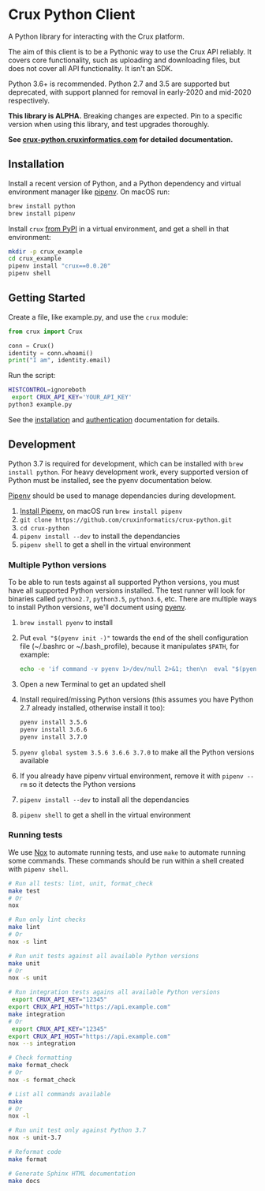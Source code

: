 # Crux Python Client

A Python library for interacting with the Crux platform.

The aim of this client is to be a Pythonic way to use the Crux API reliably. It covers core functionality, such as uploading and downloading files, but does not cover all API functionality. It isn't an SDK.

Python 3.6+ is recommended. Python 2.7 and 3.5 are supported but deprecated, with support planned for removal in early-2020 and mid-2020 respectively.

**This library is ALPHA.** Breaking changes are expected. Pin to a specific version when using this library, and test upgrades thoroughly.

**See [crux-python.cruxinformatics.com](https://crux-python.cruxinformatics.com/) for detailed documentation.**

## Installation

Install a recent version of Python, and a Python dependency and virtual environment manager like [pipenv](https://pipenv.readthedocs.io/en/latest/). On macOS run:

```bash
brew install python
brew install pipenv
```

Install `crux` [from PyPI](https://pypi.org/project/crux/) in a virtual environment, and get a shell in that environment:

```bash
mkdir -p crux_example
cd crux_example
pipenv install "crux==0.0.20"
pipenv shell
```
## Getting Started

Create a file, like example.py, and use the `crux` module:

```python
from crux import Crux

conn = Crux()
identity = conn.whoami()
print("I am", identity.email)
```

Run the script:

```bash
HISTCONTROL=ignoreboth
 export CRUX_API_KEY='YOUR_API_KEY'
python3 example.py
```

See the [installation](https://crux-python.cruxinformatics.com/en/latest/installation.html) and [authentication](https://crux-python.cruxinformatics.com/en/latest/authentication.html) documentation for details.

## Development

Python 3.7 is required for development, which can be installed with `brew install python`. For heavy development work, every supported version of Python must be installed, see the pyenv documentation below.

[Pipenv](https://pipenv.readthedocs.io/en/latest/) should be used to manage dependancies during development.

1. [Install Pipenv](https://pipenv.readthedocs.io/en/latest/install/#installing-pipenv), on macOS run `brew install pipenv`
2. `git clone https://github.com/cruxinformatics/crux-python.git`
3. `cd crux-python`
4. `pipenv install --dev` to install the dependancies
5. `pipenv shell` to get a shell in the virtual environment

### Multiple Python versions

To be able to run tests against all supported Python versions, you must have all supported Python versions installed. The test runner will look for binaries called `python2.7`, `python3.5`, `python3.6`, etc. There are multiple ways to install Python versions, we'll document using [pyenv](https://github.com/pyenv/pyenv).

1. `brew install pyenv` to install
2. Put `eval "$(pyenv init -)"` towards the end of the shell configuration file (~/.bashrc or ~/.bash_profile), because it manipulates `$PATH`, for example:

    ```bash
    echo -e 'if command -v pyenv 1>/dev/null 2>&1; then\n  eval "$(pyenv init -)"\nfi' >> ~/.bashrc
    ```

3. Open a new Terminal to get an updated shell
4. Install required/missing Python versions (this assumes you have Python 2.7 already installed, otherwise install it too):

    ```bash
    pyenv install 3.5.6
    pyenv install 3.6.6
    pyenv install 3.7.0
    ```

5. `pyenv global system 3.5.6 3.6.6 3.7.0` to make all the Python versions available
6. If you already have pipenv virtual environment, remove it with `pipenv --rm` so it detects the Python versions
7. `pipenv install --dev` to install all the dependancies
8. `pipenv shell` to get a shell in the virtual environment

### Running tests

We use [Nox](https://nox.thea.codes/en/stable/) to automate running tests, and use `make` to automate running some commands. These commands should be run within a shell created with `pipenv shell`.

```bash
# Run all tests: lint, unit, format_check
make test
# Or
nox

# Run only lint checks
make lint
# Or
nox -s lint

# Run unit tests against all available Python versions
make unit
# Or
nox -s unit

# Run integration tests agains all available Python versions
 export CRUX_API_KEY="12345"
export CRUX_API_HOST="https://api.example.com"
make integration
# Or
 export CRUX_API_KEY="12345"
export CRUX_API_HOST="https://api.example.com"
nox --s integration

# Check formatting
make format_check
# Or
nox -s format_check

# List all commands available
make
# Or
nox -l

# Run unit test only against Python 3.7
nox -s unit-3.7

# Reformat code
make format

# Generate Sphinx HTML documentation
make docs
```

